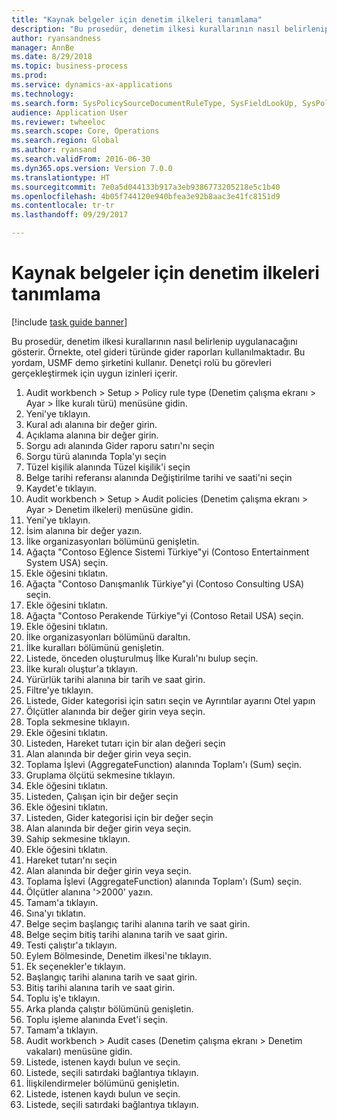 ```yaml
--- 
title: "Kaynak belgeler için denetim ilkeleri tanımlama"
description: "Bu prosedür, denetim ilkesi kurallarının nasıl belirlenip uygulanacağını gösterir."
author: ryansandness
manager: AnnBe
ms.date: 8/29/2018
ms.topic: business-process
ms.prod: 
ms.service: dynamics-ax-applications
ms.technology: 
ms.search.form: SysPolicySourceDocumentRuleType, SysFieldLookUp, SysPolicyListPage, SysPolicy, AuditPolicyRule, SysQueryForm, SysQueryFieldLookUp, AuditPolicyDateSelection, AuditPolicyAdditionalOption, BatchJob, CaseDetail
audience: Application User
ms.reviewer: twheeloc
ms.search.scope: Core, Operations
ms.search.region: Global
ms.author: ryansand
ms.search.validFrom: 2016-06-30
ms.dyn365.ops.version: Version 7.0.0
ms.translationtype: HT
ms.sourcegitcommit: 7e0a5d044133b917a3eb9386773205218e5c1b40
ms.openlocfilehash: 4b05f744120e940bfea3e92b8aac3e41fc8151d9
ms.contentlocale: tr-tr
ms.lasthandoff: 09/29/2017

---
```

# <a name="define-audit-policies-for-source-documents"></a>Kaynak belgeler için denetim ilkeleri tanımlama

[!include [task guide banner](../../includes/task-guide-banner.md)]

Bu prosedür, denetim ilkesi kurallarının nasıl belirlenip uygulanacağını gösterir. Örnekte, otel gideri türünde gider raporları kullanılmaktadır. Bu yordam, USMF demo şirketini kullanır. Denetçi rolü bu görevleri gerçekleştirmek için uygun izinleri içerir.

1. Audit workbench > Setup > Policy rule type (Denetim çalışma ekranı > Ayar > İlke kuralı türü) menüsüne gidin.
2. Yeni'ye tıklayın.
3. Kural adı alanına bir değer girin.
4. Açıklama alanına bir değer girin.
5. Sorgu adı alanında Gider raporu satırı'nı seçin
6. Sorgu türü alanında Topla'yı seçin
7. Tüzel kişilik alanında Tüzel kişilik'i seçin
8. Belge tarihi referansı alanında Değiştirilme tarihi ve saati'ni seçin
9. Kaydet'e tıklayın.
10. Audit workbench > Setup > Audit policies (Denetim çalışma ekranı > Ayar > Denetim ilkeleri) menüsüne gidin.
11. Yeni'ye tıklayın.
12. İsim alanına bir değer yazın.
13. İlke organizasyonları bölümünü genişletin.
14. Ağaçta "Contoso Eğlence Sistemi Türkiye"yi (Contoso Entertainment System USA) seçin.
15. Ekle öğesini tıklatın.
16. Ağaçta "Contoso Danışmanlık Türkiye"yi (Contoso Consulting USA) seçin.
17. Ekle öğesini tıklatın.
18. Ağaçta "Contoso Perakende Türkiye"yi (Contoso Retail USA) seçin.
19. Ekle öğesini tıklatın.
20. İlke organizasyonları bölümünü daraltın.
21. İlke kuralları bölümünü genişletin.
22. Listede, önceden oluşturulmuş İlke Kuralı'nı bulup seçin.
23. İlke kuralı oluştur'a tıklayın.
24. Yürürlük tarihi alanına bir tarih ve saat girin.
25. Filtre'ye tıklayın.
26. Listede, Gider kategorisi için satırı seçin ve Ayrıntılar ayarını Otel yapın
27. Ölçütler alanında bir değer girin veya seçin.
28. Topla sekmesine tıklayın.
29. Ekle öğesini tıklatın.
30. Listeden, Hareket tutarı için bir alan değeri seçin
31. Alan alanında bir değer girin veya seçin.
32. Toplama İşlevi (AggregateFunction) alanında Toplam'ı (Sum) seçin.
33. Gruplama ölçütü sekmesine tıklayın.
34. Ekle öğesini tıklatın.
35. Listeden, Çalışan için bir değer seçin  
36. Ekle öğesini tıklatın.
37. Listeden, Gider kategorisi için bir değer seçin
38. Alan alanında bir değer girin veya seçin.
39. Sahip sekmesine tıklayın.
40. Ekle öğesini tıklatın.
41. Hareket tutarı'nı seçin
42. Alan alanında bir değer girin veya seçin.
43. Toplama İşlevi (AggregateFunction) alanında Toplam'ı (Sum) seçin.
44. Ölçütler alanına '>2000' yazın.
45. Tamam'a tıklayın.
46. Sına'yı tıklatın.
47. Belge seçim başlangıç tarihi alanına tarih ve saat girin.
48. Belge seçim bitiş tarihi alanına tarih ve saat girin.
49. Testi çalıştır'a tıklayın.
50. Eylem Bölmesinde, Denetim ilkesi'ne tıklayın.
51. Ek seçenekler'e tıklayın.
52. Başlangıç tarihi alanına tarih ve saat girin.
53. Bitiş tarihi alanına tarih ve saat girin.
54. Toplu iş'e tıklayın.
55. Arka planda çalıştır bölümünü genişletin.
56. Toplu işleme alanında Evet'i seçin.
57. Tamam'a tıklayın.
58. Audit workbench > Audit cases (Denetim çalışma ekranı > Denetim vakaları) menüsüne gidin.
59. Listede, istenen kaydı bulun ve seçin.
60. Listede, seçili satırdaki bağlantıya tıklayın.
61. İlişkilendirmeler bölümünü genişletin.
62. Listede, istenen kaydı bulun ve seçin.
63. Listede, seçili satırdaki bağlantıya tıklayın.


